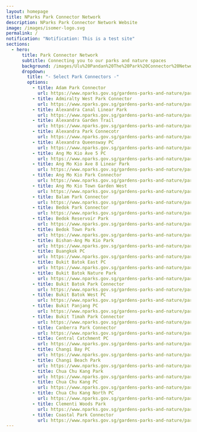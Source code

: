 ```yaml
---
layout: homepage
title: NParks Park Connector Network
description: NParks Park Connector Network Website
image: /images/isomer-logo.svg
permalink: /
notification: "Notification: This is a test site"
sections:
  - hero:
      title: Park Connector Network
      subtitle: Connecting you to our parks and nature spaces
      background: /images/Ulu%20Pandan%20The%20Park%20Connector%20Network%20Brings%20People%20Together.jpeg
      dropdown:
        title: "- Select Park Connectors -"
        options:
          - title: Adam Park Connector
            url: https://www.nparks.gov.sg/gardens-parks-and-nature/park-connector-network/adam-pc
          - title: Admiralty West Park Connector
            url: https://www.nparks.gov.sg/gardens-parks-and-nature/park-connector-network/admiralty-west-pc
          - title: Alexandra Canal Linear Park
            url: https://www.nparks.gov.sg/gardens-parks-and-nature/park-connector-network/alexandra-canal-linear-park
          - title: Alexandra Garden Trail
            url: https://www.nparks.gov.sg/gardens-parks-and-nature/park-connector-network/alexandra-garden-trail
          - title: Alexandra Park Connecotr
            url: https://www.nparks.gov.sg/gardens-parks-and-nature/park-connector-network/alexandra-pc
          - title: Alexandra Queensway PC
            url: https://www.nparks.gov.sg/gardens-parks-and-nature/park-connector-network/alexandra-queensway-pc
          - title: Ang Mo Kio Ave 5 PC
            url: https://www.nparks.gov.sg/gardens-parks-and-nature/park-connector-network/ang-mo-kio-ave-5-pc
          - title: Ang Mo Kio Ave 8 Linear Park
            url: https://www.nparks.gov.sg/gardens-parks-and-nature/park-connector-network/ang-mo-kio-avenue-8-linear-park
          - title: Ang Mo Kio Park Connector
            url: https://www.nparks.gov.sg/gardens-parks-and-nature/park-connector-network/ang-mo-kio-pc
          - title: Ang Mo Kio Town Garden West
            url: https://www.nparks.gov.sg/gardens-parks-and-nature/parks-and-nature-reserves/ang-mo-kio-town-garden-west
          - title: Balam Park Connector
            url: https://www.nparks.gov.sg/gardens-parks-and-nature/park-connector-network/balam-pc
          - title: Bedok Park Connector
            url: https://www.nparks.gov.sg/gardens-parks-and-nature/park-connector-network/bedok-reservoir-park
          - title: Bedok Reservoir Park
            url: https://www.nparks.gov.sg/gardens-parks-and-nature/parks-and-nature-reserves/bedok-reservoir-park
          - title: Bedok Town Park
            url: https://www.nparks.gov.sg/gardens-parks-and-nature/park-connector-network/bedok-town-park
          - title: Bishan-Ang Mo Kio Park
            url: https://www.nparks.gov.sg/gardens-parks-and-nature/parks-and-nature-reserves/bishan
          - title: Buangkok PC
            url: https://www.nparks.gov.sg/gardens-parks-and-nature/park-connector-network/buangkok-pc
          - title: Bukit Batok East PC
            url: https://www.nparks.gov.sg/gardens-parks-and-nature/park-connector-network/bukit-batok-east-pc
          - title: Bukit Batok Nature Park
            url: https://www.nparks.gov.sg/gardens-parks-and-nature/parks-and-nature-reserves/bukit-batok-nature-park
          - title: Bukit Batok Park Connector
            url: https://www.nparks.gov.sg/gardens-parks-and-nature/park-connector-network/bukit-batok-pc
          - title: Bukit Batok West PC
            url: https://www.nparks.gov.sg/gardens-parks-and-nature/park-connector-network/bukit-batok-west-pc
          - title: Bukit Panjang PC
            url: https://www.nparks.gov.sg/gardens-parks-and-nature/park-connector-network/bukit-panjang-woodlands-road-to-kje-pc
          - title: Bukit Timah Park Connector
            url: https://www.nparks.gov.sg/gardens-parks-and-nature/park-connector-network/bukit-timah-pc
          - title: Canberra Park Connector
            url: https://www.nparks.gov.sg/gardens-parks-and-nature/park-connector-network/canberra-pc
          - title: Central Catchment PC
            url: https://www.nparks.gov.sg/gardens-parks-and-nature/park-connector-network/central-catchment-pc
          - title: Changi Bay PC
            url: https://www.nparks.gov.sg/gardens-parks-and-nature/park-connector-network/changi-bay-pc
          - title: Changi Beach Park
            url: https://www.nparks.gov.sg/gardens-parks-and-nature/parks-and-nature-reserves/changi-beach-park
          - title: Chua Chu Kang Park
            url: https://www.nparks.gov.sg/gardens-parks-and-nature/parks-and-nature-reserves/choa-chu-kang-park
          - title: Chua Chu Kang PC
            url: https://www.nparks.gov.sg/gardens-parks-and-nature/park-connector-network/choa-chu-kang-pc
          - title: Chua Chu Kang North PC
            url: https://www.nparks.gov.sg/gardens-parks-and-nature/park-connector-network/chua-chu-kang-north-pc
          - title: Clementi Woods Park
            url: https://www.nparks.gov.sg/gardens-parks-and-nature/parks-and-nature-reserves/clementi-woods-park
          - title: Coastal Park Connector
            url: https://www.nparks.gov.sg/gardens-parks-and-nature/park-connector-network/coastal-pc
---
```

